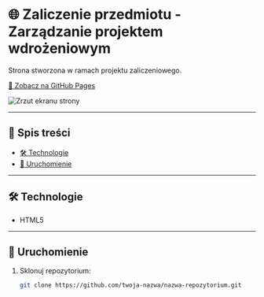 
# 🌐 Zaliczenie przedmiotu - Zarządzanie projektem wdrożeniowym

Strona stworzona w ramach projektu zaliczeniowego.

[🔗 Zobacz na GitHub Pages](https://twoja-nazwa.github.io/nazwa-repozytorium)

![Zrzut ekranu strony](https://github.com/user-attachments/assets/81a5562f-e66f-48cd-b2b2-793cddc3d00b)


---

## 📑 Spis treści
- [🛠️ Technologie](#️-technologie)
- [🚀 Uruchomienie](#-uruchomienie)

---

## 🛠️ Technologie
- HTML5
---

## 🚀 Uruchomienie

1. Sklonuj repozytorium:
   ```bash
   git clone https://github.com/twoja-nazwa/nazwa-repozytorium.git

